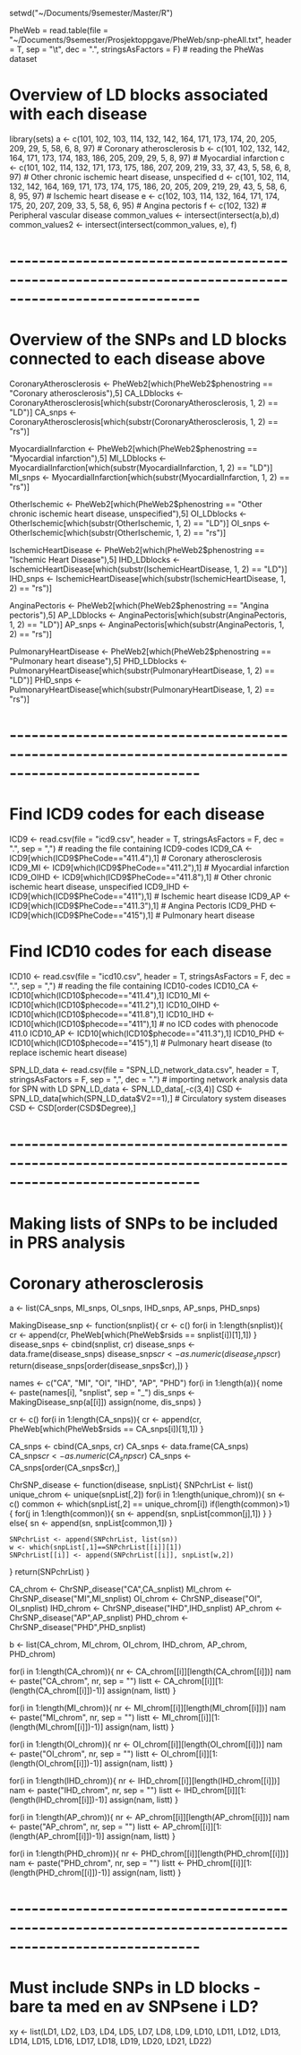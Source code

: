 setwd("~/Documents/9semester/Master/R")

PheWeb = read.table(file = "~/Documents/9semester/Prosjektoppgave/PheWeb/snp-pheAll.txt", header = T, sep = "\t", dec = ".", stringsAsFactors = F) # reading the PheWas dataset

# Overview of LD blocks associated with each disease

library(sets)
a <- c(101, 102, 103, 114, 132, 142, 164, 171, 173, 174, 20, 205, 209, 29, 5, 58, 6, 8, 97) # Coronary atherosclerosis
b <- c(101, 102, 132, 142, 164, 171, 173, 174, 183, 186, 205, 209, 29, 5, 8, 97) # Myocardial infarction
c <- c(101, 102, 114, 132, 171, 173, 175, 186, 207, 209, 219, 33, 37, 43, 5, 58, 6, 8, 97) # Other chronic ischemic heart disease, unspecified
d <- c(101, 102, 114, 132, 142, 164, 169, 171, 173, 174, 175, 186, 20, 205, 209, 219, 29, 43, 5, 58, 6, 8, 95, 97) # Ischemic heart disease
e <- c(102, 103, 114, 132, 164, 171, 174, 175, 20, 207, 209, 33, 5, 58, 6, 95) # Angina pectoris
f <- c(102, 132) # Peripheral vascular disease 
common_values <- intersect(intersect(a,b),d)
common_values2 <- intersect(intersect(common_values, e), f)

# ------------------------------------------------------------------------------------------------------

# Overview of the SNPs and LD blocks connected to each disease above

CoronaryAtherosclerosis <- PheWeb2[which(PheWeb2$phenostring == "Coronary atherosclerosis"),5]
CA_LDblocks <- CoronaryAtherosclerosis[which(substr(CoronaryAtherosclerosis, 1, 2) == "LD")]
CA_snps <- CoronaryAtherosclerosis[which(substr(CoronaryAtherosclerosis, 1, 2) == "rs")]

MyocardialInfarction <- PheWeb2[which(PheWeb2$phenostring == "Myocardial infarction"),5]
MI_LDblocks <- MyocardialInfarction[which(substr(MyocardialInfarction, 1, 2) == "LD")]
MI_snps <- MyocardialInfarction[which(substr(MyocardialInfarction, 1, 2) == "rs")]

OtherIschemic <- PheWeb2[which(PheWeb2$phenostring == "Other chronic ischemic heart disease, unspecified"),5]
OI_LDblocks <- OtherIschemic[which(substr(OtherIschemic, 1, 2) == "LD")]
OI_snps <- OtherIschemic[which(substr(OtherIschemic, 1, 2) == "rs")]

IschemicHeartDisease <- PheWeb2[which(PheWeb2$phenostring == "Ischemic Heart Disease"),5]
IHD_LDblocks <- IschemicHeartDisease[which(substr(IschemicHeartDisease, 1, 2) == "LD")]
IHD_snps <- IschemicHeartDisease[which(substr(IschemicHeartDisease, 1, 2) == "rs")]

AnginaPectoris <- PheWeb2[which(PheWeb2$phenostring == "Angina pectoris"),5]
AP_LDblocks <- AnginaPectoris[which(substr(AnginaPectoris, 1, 2) == "LD")]
AP_snps <- AnginaPectoris[which(substr(AnginaPectoris, 1, 2) == "rs")]

PulmonaryHeartDisease <- PheWeb2[which(PheWeb2$phenostring == "Pulmonary heart disease"),5]
PHD_LDblocks <- PulmonaryHeartDisease[which(substr(PulmonaryHeartDisease, 1, 2) == "LD")]
PHD_snps <- PulmonaryHeartDisease[which(substr(PulmonaryHeartDisease, 1, 2) == "rs")]

# ------------------------------------------------------------------------------------------------------

# Find ICD9 codes for each disease

ICD9 <- read.csv(file = "icd9.csv", header = T, stringsAsFactors = F, dec = ".", sep = ",") # reading the file containing ICD9-codes
ICD9_CA <- ICD9[which(ICD9$PheCode=="411.4"),1] # Coronary atherosclerosis
ICD9_MI <- ICD9[which(ICD9$PheCode=="411.2"),1] # Myocardial infarction
ICD9_OIHD <- ICD9[which(ICD9$PheCode=="411.8"),1] # Other chronic ischemic heart disease, unspecified
ICD9_IHD <- ICD9[which(ICD9$PheCode=="411"),1] # Ischemic heart disease
ICD9_AP <- ICD9[which(ICD9$PheCode=="411.3"),1] # Angina Pectoris
ICD9_PHD <- ICD9[which(ICD9$PheCode=="415"),1] # Pulmonary heart disease

# Find ICD10 codes for each disease

ICD10 <- read.csv(file = "icd10.csv", header = T, stringsAsFactors = F, dec = ".", sep = ",") # reading the file containing ICD10-codes
ICD10_CA <- ICD10[which(ICD10$phecode=="411.4"),1]
ICD10_MI <- ICD10[which(ICD10$phecode=="411.2"),1]
ICD10_OIHD <- ICD10[which(ICD10$phecode=="411.8"),1]
ICD10_IHD <- ICD10[which(ICD10$phecode=="411"),1] # no ICD codes with phenocode 411.0
ICD10_AP <- ICD10[which(ICD10$phecode=="411.3"),1]
ICD10_PHD <- ICD10[which(ICD10$phecode=="415"),1] # Pulmonary heart disease (to replace ischemic heart disease)


SPN_LD_data <- read.csv(file = "SPN_LD_network_data.csv", header = T, stringsAsFactors = F, sep = ",", dec = ".") # importing network analysis data for SPN with LD
SPN_LD_data <- SPN_LD_data[,-c(3,4)]
CSD <- SPN_LD_data[which(SPN_LD_data$V2==1),] # Circulatory system diseases
CSD <- CSD[order(CSD$Degree),]

# ------------------------------------------------------------------------------------------------------

# Making lists of SNPs to be included in PRS analysis

# Coronary atherosclerosis

a <- list(CA_snps, MI_snps, OI_snps, IHD_snps, AP_snps, PHD_snps)

MakingDisease_snp <- function(snplist){
  cr <- c()
  for(i in 1:length(snplist)){
    cr <- append(cr, PheWeb[which(PheWeb$rsids == snplist[i])[1],1])
  }
  disease_snps <- cbind(snplist, cr)
  disease_snps <- data.frame(disease_snps)
  disease_snps$cr <- as.numeric(disease_snps$cr)
  return(disease_snps[order(disease_snps$cr),])
}

names <- c("CA", "MI", "OI", "IHD", "AP", "PHD")
for(i in 1:length(a)){
  nome <- paste(names[i], "snplist", sep = "_")
  dis_snps <- MakingDisease_snp(a[[i]])
  assign(nome, dis_snps)
}


cr <- c()
for(i in 1:length(CA_snps)){
  cr <- append(cr, PheWeb[which(PheWeb$rsids == CA_snps[i])[1],1])
}

CA_snps <- cbind(CA_snps, cr)
CA_snps <- data.frame(CA_snps)
CA_snps$cr <- as.numeric(CA_snps$cr)
CA_snps <- CA_snps[order(CA_snps$cr),]

ChrSNP_disease <- function(disease, snpList){
  SNPchrList <- list()
  unique_chrom <- unique(snpList[,2])
  for(i in 1:length(unique_chrom)){
    sn <- c()
    common <- which(snpList[,2] == unique_chrom[i])
    if(length(common)>1){
      for(j in 1:length(common)){
        sn <- append(sn, snpList[common[j],1])
      }
    } else{
      sn <- append(sn, snpList[common,1])
    }
    
    SNPchrList <- append(SNPchrList, list(sn))
    w <- which(snpList[,1]==SNPchrList[[i]][1])
    SNPchrList[[i]] <- append(SNPchrList[[i]], snpList[w,2])
  }
  return(SNPchrList)
}


CA_chrom <- ChrSNP_disease("CA",CA_snplist)
MI_chrom <- ChrSNP_disease("MI",MI_snplist)
OI_chrom <- ChrSNP_disease("OI", OI_snplist)
IHD_chrom <- ChrSNP_disease("IHD",IHD_snplist)
AP_chrom <- ChrSNP_disease("AP",AP_snplist)
PHD_chrom <- ChrSNP_disease("PHD",PHD_snplist)

b <- list(CA_chrom, MI_chrom, OI_chrom, IHD_chrom, AP_chrom, PHD_chrom)


for(i in 1:length(CA_chrom)){
  nr <- CA_chrom[[i]][length(CA_chrom[[i]])]
  nam <- paste("CA_chrom", nr, sep = "")
  listt <- CA_chrom[[i]][1:(length(CA_chrom[[i]])-1)]
  assign(nam, listt)
}

for(i in 1:length(MI_chrom)){
  nr <- MI_chrom[[i]][length(MI_chrom[[i]])]
  nam <- paste("MI_chrom", nr, sep = "")
  listt <- MI_chrom[[i]][1:(length(MI_chrom[[i]])-1)]
  assign(nam, listt)
}

for(i in 1:length(OI_chrom)){
  nr <- OI_chrom[[i]][length(OI_chrom[[i]])]
  nam <- paste("OI_chrom", nr, sep = "")
  listt <- OI_chrom[[i]][1:(length(OI_chrom[[i]])-1)]
  assign(nam, listt)
}

for(i in 1:length(IHD_chrom)){
  nr <- IHD_chrom[[i]][length(IHD_chrom[[i]])]
  nam <- paste("IHD_chrom", nr, sep = "")
  listt <- IHD_chrom[[i]][1:(length(IHD_chrom[[i]])-1)]
  assign(nam, listt)
}

for(i in 1:length(AP_chrom)){
  nr <- AP_chrom[[i]][length(AP_chrom[[i]])]
  nam <- paste("AP_chrom", nr, sep = "")
  listt <- AP_chrom[[i]][1:(length(AP_chrom[[i]])-1)]
  assign(nam, listt)
}

for(i in 1:length(PHD_chrom)){
  nr <- PHD_chrom[[i]][length(PHD_chrom[[i]])]
  nam <- paste("PHD_chrom", nr, sep = "")
  listt <- PHD_chrom[[i]][1:(length(PHD_chrom[[i]])-1)]
  assign(nam, listt)
}

# ------------------------------------------------------------------------------------------------------

# Must include SNPs in LD blocks - bare ta med en av SNPsene i LD?

xy <- list(LD1, LD2, LD3, LD4, LD5, LD7, LD8, LD9, LD10, LD11, LD12, LD13, LD14, LD15, LD16, LD17, 
           LD18, LD19, LD20, LD21, LD22)



